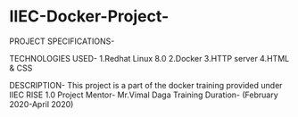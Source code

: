 # IIEC-Docker-Project-

PROJECT SPECIFICATIONS-

TECHNOLOGIES USED-
1.Redhat Linux 8.0
2.Docker
3.HTTP server
4.HTML & CSS

DESCRIPTION- This project is a part of the docker training provided under IIEC RISE 1.0
Project Mentor- Mr.Vimal Daga
Training Duration- (February 2020-April 2020)  

